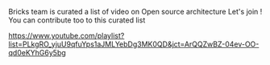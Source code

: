 Bricks team is curated a list of video on Open source architecture
Let's join !
You can contribute too to this curated list


https://www.youtube.com/playlist?list=PLkgRO_yjuU9qfuYps1aJMLYebDg3MK0QD&jct=ArQQZwBZ-04ev-OO-qd0eKYhG6y5bg
